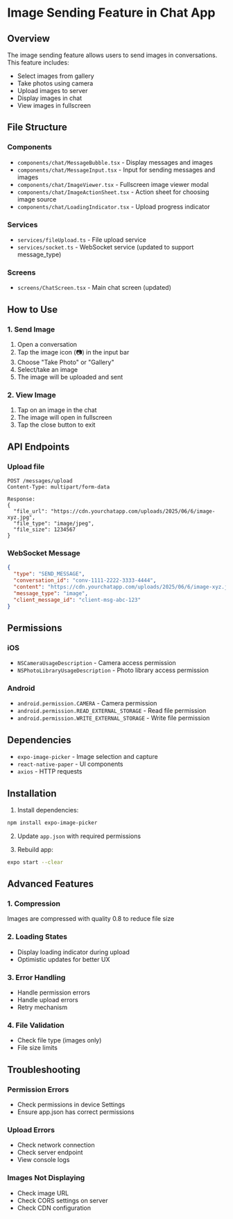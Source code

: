 # Image Sending Feature in Chat App

## Overview

The image sending feature allows users to send images in conversations. This feature includes:

- Select images from gallery
- Take photos using camera
- Upload images to server
- Display images in chat
- View images in fullscreen

## File Structure

### Components
- `components/chat/MessageBubble.tsx` - Display messages and images
- `components/chat/MessageInput.tsx` - Input for sending messages and images
- `components/chat/ImageViewer.tsx` - Fullscreen image viewer modal
- `components/chat/ImageActionSheet.tsx` - Action sheet for choosing image source
- `components/chat/LoadingIndicator.tsx` - Upload progress indicator

### Services
- `services/fileUpload.ts` - File upload service
- `services/socket.ts` - WebSocket service (updated to support message_type)

### Screens
- `screens/ChatScreen.tsx` - Main chat screen (updated)

## How to Use

### 1. Send Image
1. Open a conversation
2. Tap the image icon (📷) in the input bar
3. Choose "Take Photo" or "Gallery"
4. Select/take an image
5. The image will be uploaded and sent

### 2. View Image
1. Tap on an image in the chat
2. The image will open in fullscreen
3. Tap the close button to exit

## API Endpoints

### Upload file
```
POST /messages/upload
Content-Type: multipart/form-data

Response:
{
  "file_url": "https://cdn.yourchatapp.com/uploads/2025/06/6/image-xyz.jpg",
  "file_type": "image/jpeg",
  "file_size": 1234567
}
```

### WebSocket Message
```json
{
  "type": "SEND_MESSAGE",
  "conversation_id": "conv-1111-2222-3333-4444",
  "content": "https://cdn.yourchatapp.com/uploads/2025/06/6/image-xyz.jpg",
  "message_type": "image",
  "client_message_id": "client-msg-abc-123"
}
```

## Permissions

### iOS
- `NSCameraUsageDescription` - Camera access permission
- `NSPhotoLibraryUsageDescription` - Photo library access permission

### Android
- `android.permission.CAMERA` - Camera permission
- `android.permission.READ_EXTERNAL_STORAGE` - Read file permission
- `android.permission.WRITE_EXTERNAL_STORAGE` - Write file permission

## Dependencies

- `expo-image-picker` - Image selection and capture
- `react-native-paper` - UI components
- `axios` - HTTP requests

## Installation

1. Install dependencies:
```bash
npm install expo-image-picker
```

2. Update `app.json` with required permissions

3. Rebuild app:
```bash
expo start --clear
```

## Advanced Features

### 1. Compression
Images are compressed with quality 0.8 to reduce file size

### 2. Loading States
- Display loading indicator during upload
- Optimistic updates for better UX

### 3. Error Handling
- Handle permission errors
- Handle upload errors
- Retry mechanism

### 4. File Validation
- Check file type (images only)
- File size limits

## Troubleshooting

### Permission Errors
- Check permissions in device Settings
- Ensure app.json has correct permissions

### Upload Errors
- Check network connection
- Check server endpoint
- View console logs

### Images Not Displaying
- Check image URL
- Check CORS settings on server
- Check CDN configuration 
